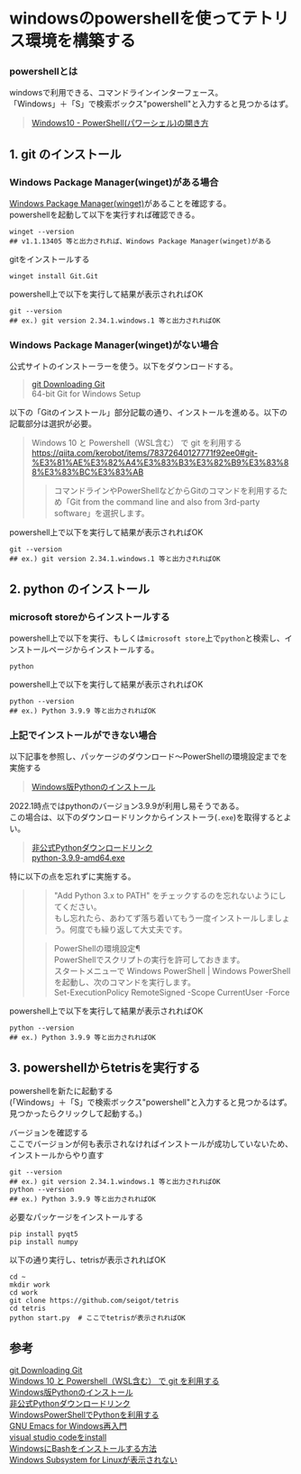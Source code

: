 # windowsのpowershellを使ってテトリス環境を構築する

### powershellとは

windowsで利用できる、コマンドラインインターフェース。  
「Windows」＋「S」で検索ボックス"powershell"と入力すると見つかるはず。  
> [Windows10 - PowerShell(パワーシェル)の開き方](https://www.curict.com/item/f0/f0f6ab0.html)  

## 1. git のインストール

### Windows Package Manager(winget)がある場合

[Windows Package Manager(winget)](https://www.microsoft.com/ja-jp/p/app-installer/9nblggh4nns1?activetab=pivot:overviewtab)があることを確認する。  
powershellを起動して以下を実行すれば確認できる。

```
winget --version
## v1.1.13405 等と出力されれば、Windows Package Manager(winget)がある
```

gitをインストールする

```
winget install Git.Git
```

powershell上で以下を実行して結果が表示されればOK

```
git --version
## ex.) git version 2.34.1.windows.1 等と出力されればOK
```

### Windows Package Manager(winget)がない場合

公式サイトのインストーラーを使う。以下をダウンロードする。

> [git Downloading Git](https://git-scm.com/download/win)  
> 64-bit Git for Windows Setup  

以下の「Gitのインストール」部分記載の通り、インストールを進める。以下の記載部分は選択が必要。

> Windows 10 と Powershell（WSL含む） で git を利用する  
> https://qiita.com/kerobot/items/78372640127771f92ee0#git-%E3%81%AE%E3%82%A4%E3%83%B3%E3%82%B9%E3%83%88%E3%83%BC%E3%83%AB  
> > コマンドラインやPowerShellなどからGitのコマンドを利用するため「Git from the command line and also from 3rd-party software」を選択します。

powershell上で以下を実行して結果が表示されればOK

```
git --version
## ex.) git version 2.34.1.windows.1 等と出力されればOK
```

## 2. python のインストール

### microsoft storeからインストールする

powershell上で以下を実行、もしくは`microsoft store`上で`python`と検索し、インストールページからインストールする。

```
python
```

powershell上で以下を実行して結果が表示されればOK

```
python --version
## ex.) Python 3.9.9 等と出力されればOK
```

### 上記でインストールができない場合

以下記事を参照し、パッケージのダウンロード～PowerShellの環境設定までを実施する

> [Windows版Pythonのインストール](https://www.python.jp/install/windows/install.html)  

2022.1時点ではpythonのバージョン3.9.9が利用し易そうである。  
この場合は、以下のダウンロードリンクからインストーラ(`.exe`)を取得するとよい。  

> [非公式Pythonダウンロードリンク](https://pythonlinks.python.jp/ja/index.html)  
> [python-3.9.9-amd64.exe](https://www.python.org/ftp/python/3.9.9/python-3.9.9-amd64.exe)

特に以下の点を忘れずに実施する。

> > "Add Python 3.x to PATH" をチェックするのを忘れないようにしてください。  
> > もし忘れたら、あわてず落ち着いてもう一度インストールしましょう。何度でも繰り返して大丈夫です。  
>
> > PowerShellの環境設定¶  
> > PowerShellでスクリプトの実行を許可しておきます。  
> > スタートメニューで Windows PowerShell | Windows PowerShell を起動し、次のコマンドを実行します。  
> Set-ExecutionPolicy RemoteSigned -Scope CurrentUser -Force  

powershell上で以下を実行して結果が表示されればOK

```
python --version
## ex.) Python 3.9.9 等と出力されればOK
```

## 3. powershellからtetrisを実行する

powershellを新たに起動する  
(「Windows」＋「S」で検索ボックス"powershell"と入力すると見つかるはず。見つかったらクリックして起動する。)  
  
  
バージョンを確認する  
ここでバージョンが何も表示されなければインストールが成功していないため、インストールからやり直す
  
```
git --version
## ex.) git version 2.34.1.windows.1 等と出力されればOK
python --version
## ex.) Python 3.9.9 等と出力されればOK
```

必要なパッケージをインストールする

```
pip install pyqt5
pip install numpy
```

以下の通り実行し、tetrisが表示されればOK

```
cd ~
mkdir work
cd work
git clone https://github.com/seigot/tetris
cd tetris
python start.py  # ここでtetrisが表示されればOK
```

## 参考
[git Downloading Git](https://git-scm.com/download/win)  
[Windows 10 と Powershell（WSL含む） で git を利用する](https://qiita.com/kerobot/items/78372640127771f92ee0#git-%E3%81%AE%E3%82%A4%E3%83%B3%E3%82%B9%E3%83%88%E3%83%BC%E3%83%AB)  
[Windows版Pythonのインストール](https://www.python.jp/install/windows/install.html)  
[非公式Pythonダウンロードリンク](https://pythonlinks.python.jp/ja/index.html)  
[WindowsPowerShellでPythonを利用する](https://bluebirdofoz.hatenablog.com/entry/2019/01/19/141007)  
[GNU Emacs for Windows再入門](https://emacs-jp.github.io/tips/emacs-for-windows)  
[visual studio codeをinstall](https://azure.microsoft.com/ja-jp/products/visual-studio-code/)  
[WindowsにBashをインストールする方法](https://lab.sonicmoov.com/development/windows-bash/)  
[Windows Subsystem for Linuxが表示されない](https://qiita.com/taraka/items/0b5919ac8ee02d81f7ff)  
